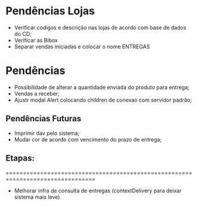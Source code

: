 # Pendências Lojas
* Verificar codigos e descrição nas lojas de acordo com base de dados do CD;
* Verificar as Bibox
* Separar vendas iniciadas e colocar o nome ENTREGAS

# Pendências
* Possibilidade de alterar a quantidade enviada do produto para entrega;
* Vendas a receber;
* Ajustr modal Alert colocando children de conexao com servidor padrão;

## Pendências Futuras
* Imprimir dav pelo sistema;
* Mudar cor de acordo com vencimento do prazo de entrega;

## Etapas:
================================================================================

- Melhorar infra de consulta de entregas (contextDelivery para deixar sistema mais leve)